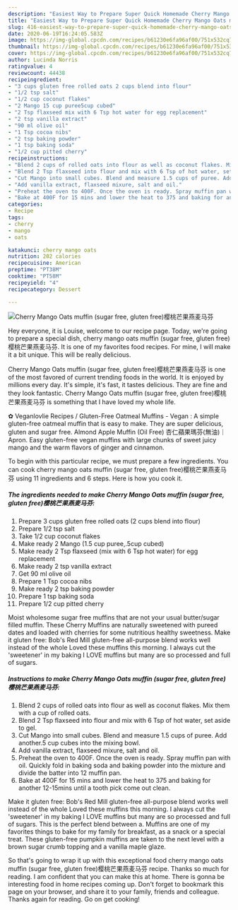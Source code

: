 ```yaml
---
description: "Easiest Way to Prepare Super Quick Homemade Cherry Mango Oats muffin (sugar free, gluten free)樱桃芒果燕麦马芬"
title: "Easiest Way to Prepare Super Quick Homemade Cherry Mango Oats muffin (sugar free, gluten free)樱桃芒果燕麦马芬"
slug: 416-easiest-way-to-prepare-super-quick-homemade-cherry-mango-oats-muffin-sugar-free-gluten-free
date: 2020-06-19T16:24:05.583Z
image: https://img-global.cpcdn.com/recipes/b61230e6fa96af00/751x532cq70/cherry-mango-oats-muffin-sugar-free-gluten-free樱桃芒果燕麦马芬-recipe-main-photo.jpg
thumbnail: https://img-global.cpcdn.com/recipes/b61230e6fa96af00/751x532cq70/cherry-mango-oats-muffin-sugar-free-gluten-free樱桃芒果燕麦马芬-recipe-main-photo.jpg
cover: https://img-global.cpcdn.com/recipes/b61230e6fa96af00/751x532cq70/cherry-mango-oats-muffin-sugar-free-gluten-free樱桃芒果燕麦马芬-recipe-main-photo.jpg
author: Lucinda Norris
ratingvalue: 4
reviewcount: 44438
recipeingredient:
- "3 cups gluten free rolled oats 2 cups blend into flour"
- "1/2 tsp salt"
- "1/2 cup coconut flakes"
- "2 Mango 15 cup puree5cup cubed"
- "2 Tsp flaxseed mix with 6 Tsp hot water for egg replacement"
- "2 tsp vanilla extract"
- "90 ml olive oil"
- "1 Tsp cocoa nibs"
- "2 tsp baking powder"
- "1 tsp baking soda"
- "1/2 cup pitted cherry"
recipeinstructions:
- "Blend 2 cups of rolled oats into flour as well as coconut flakes. Mix them with a cup of rolled oats."
- "Blend 2 Tsp flaxseed into flour and mix with 6 Tsp of hot water, set aside to gel."
- "Cut Mango into small cubes. Blend and measure 1.5 cups of puree. Add another.5 cup cubes into the mixing bowl."
- "Add vanilla extract, flaxseed mixure, salt and oil."
- "Preheat the oven to 400F. Once the oven is ready. Spray muffin pan with oil. Quickly fold in baking soda and baking powder into the mixture and divide the batter into 12 muffin pan."
- "Bake at 400F for 15 mins and lower the heat to 375 and baking for another 12-15mins until a tooth pick come out clean."
categories:
- Recipe
tags:
- cherry
- mango
- oats

katakunci: cherry mango oats 
nutrition: 202 calories
recipecuisine: American
preptime: "PT38M"
cooktime: "PT58M"
recipeyield: "4"
recipecategory: Dessert

---
```



![Cherry Mango Oats muffin (sugar free, gluten free)樱桃芒果燕麦马芬](https://img-global.cpcdn.com/recipes/b61230e6fa96af00/751x532cq70/cherry-mango-oats-muffin-sugar-free-gluten-free樱桃芒果燕麦马芬-recipe-main-photo.jpg)

Hey everyone, it is Louise, welcome to our recipe page. Today, we're going to prepare a special dish, cherry mango oats muffin (sugar free, gluten free)樱桃芒果燕麦马芬. It is one of my favorites food recipes. For mine, I will make it a bit unique. This will be really delicious.

Cherry Mango Oats muffin (sugar free, gluten free)樱桃芒果燕麦马芬 is one of the most favored of current trending foods in the world. It is enjoyed by millions every day. It's simple, it's fast, it tastes delicious. They are fine and they look fantastic. Cherry Mango Oats muffin (sugar free, gluten free)樱桃芒果燕麦马芬 is something that I have loved my whole life.

✿ Veganlovlie Recipes / Gluten-Free Oatmeal Muffins - Vegan : A simple gluten-free oatmeal muffin that is easy to make. They are super delicious, gluten and sugar free. Almond Apple Muffin (Oil Free) 杏仁蘋果瑪芬(無油)｜Apron. Easy gluten-free vegan muffins with large chunks of sweet juicy mango and the warm flavors of ginger and cinnamon.


To begin with this particular recipe, we must prepare a few ingredients. You can cook cherry mango oats muffin (sugar free, gluten free)樱桃芒果燕麦马芬 using 11 ingredients and 6 steps. Here is how you cook it.

<!--inarticleads1-->

##### The ingredients needed to make Cherry Mango Oats muffin (sugar free, gluten free)樱桃芒果燕麦马芬:

1. Prepare 3 cups gluten free rolled oats (2 cups blend into flour)
1. Prepare 1/2 tsp salt
1. Take 1/2 cup coconut flakes
1. Make ready 2 Mango (1.5 cup puree,.5cup cubed)
1. Make ready 2 Tsp flaxseed (mix with 6 Tsp hot water) for egg replacement
1. Make ready 2 tsp vanilla extract
1. Get 90 ml olive oil
1. Prepare 1 Tsp cocoa nibs
1. Make ready 2 tsp baking powder
1. Prepare 1 tsp baking soda
1. Prepare 1/2 cup pitted cherry


Moist wholesome sugar free muffins that are not your usual butter/sugar filled muffin. These Cherry Muffins are naturally sweetened with pureed dates and loaded with cherries for some nutritious healthy sweetness. Make it gluten free: Bob&#39;s Red Mill gluten-free all-purpose blend works well instead of the whole Loved these muffins this morning. I always cut the &#39;sweetener&#39; in my baking I LOVE muffins but many are so processed and full of sugars. 

<!--inarticleads2-->

##### Instructions to make Cherry Mango Oats muffin (sugar free, gluten free)樱桃芒果燕麦马芬:

1. Blend 2 cups of rolled oats into flour as well as coconut flakes. Mix them with a cup of rolled oats.
1. Blend 2 Tsp flaxseed into flour and mix with 6 Tsp of hot water, set aside to gel.
1. Cut Mango into small cubes. Blend and measure 1.5 cups of puree. Add another.5 cup cubes into the mixing bowl.
1. Add vanilla extract, flaxseed mixure, salt and oil.
1. Preheat the oven to 400F. Once the oven is ready. Spray muffin pan with oil. Quickly fold in baking soda and baking powder into the mixture and divide the batter into 12 muffin pan.
1. Bake at 400F for 15 mins and lower the heat to 375 and baking for another 12-15mins until a tooth pick come out clean.


Make it gluten free: Bob&#39;s Red Mill gluten-free all-purpose blend works well instead of the whole Loved these muffins this morning. I always cut the &#39;sweetener&#39; in my baking I LOVE muffins but many are so processed and full of sugars. This is the perfect blend between a. Muffins are one of my favorites things to bake for my family for breakfast, as a snack or a special treat. These gluten-free pumpkin muffins are taken to the next level with a brown sugar crumb topping and a vanilla maple glaze. 

So that's going to wrap it up with this exceptional food cherry mango oats muffin (sugar free, gluten free)樱桃芒果燕麦马芬 recipe. Thanks so much for reading. I am confident that you can make this at home. There is gonna be interesting food in home recipes coming up. Don't forget to bookmark this page on your browser, and share it to your family, friends and colleague. Thanks again for reading. Go on get cooking!
